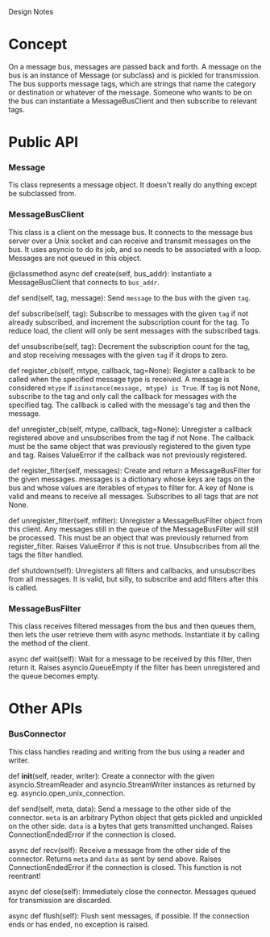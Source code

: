 Design Notes

# Concept

On a message bus, messages are passed back and forth. A message on the bus is an instance of Message (or subclass) and is pickled for transmission. The bus supports message tags, which are strings that name the category or destination or whatever of the message. Someone who wants to be on the bus can instantiate a MessageBusClient and then subscribe to relevant tags. 

# Public API

### Message

Tis class represents a message object. It doesn't really do anything except be subclassed from.

### MessageBusClient
This class is a client on the message bus. It connects to the message bus server over a Unix socket and can receive and transmit messages on the bus. It uses asyncio to do its job, and so needs to be associated with a loop. Messages are not queued in this object.

@classmethod
async def create(self, bus_addr):
    Instantiate a MessageBusClient that connects to `bus_addr`.

def send(self, tag, message):
    Send `message` to the bus with the given `tag`.


def subscribe(self, tag):
    Subscribe to messages with the given `tag` if not already subscribed, and increment the subscription count for the tag. To reduce load, the client will only be sent messages with the subscribed tags.

def unsubscribe(self, tag):
    Decrement the subscription count for the tag, and stop receiving messages with the given `tag` if it drops to zero.


def register_cb(self, mtype, callback, tag=None):
    Register a callback to be called when the specified message type is received. A message is considered `mtype` if `isinstance(message, mtype) is True`. If `tag` is not None, subscribe to the tag and only call the callback for messages with the specified tag. The callback is called with the message's tag and then the message.

def unregister_cb(self, mtype, callback, tag=None):
    Unregister a callback registered above and unsubscribes from the tag if not None. The callback must be the same object that was previously registered to the given type and tag. Raises ValueError if the callback was not previously registered.


def register_filter(self, messages):
    Create and return a MessageBusFilter for the given messages. messages is a dictionary whose keys are tags on the bus and whose values are iterables of `mtype`s to filter for. A key of None is valid and means to receive all messages. Subscribes to all tags that are not None.

def unregister_filter(self, mfilter):
    Unregister a MessageBusFilter object from this client. Any messages still in the queue of the MessageBusFilter will still be processed. This must be an object that was previously returned from register_filter. Raises ValueError if this is not true. Unsubscribes from all the tags the filter handled.

def shutdown(self):
    Unregisters all filters and callbacks, and unsubscribes from all messages. It is valid, but silly, to subscribe and add filters after this is called.


### MessageBusFilter
This class receives filtered messages from the bus and then queues them, then lets the user retrieve them with async methods. Instantiate it by calling the method of the client.

async def wait(self):
    Wait for a message to be received by this filter, then return it. Raises asyncio.QueueEmpty if the filter has been unregistered and the queue becomes empty.

# Other APIs

### BusConnector
This class handles reading and writing from the bus using a reader and writer.

def __init__(self, reader, writer):
    Create a connector with the given asyncio.StreamReader and asyncio.StreamWriter instances as returned by eg. asyncio.open_unix_connection.

def send(self, meta, data):
    Send a message to the other side of the connector. `meta` is an arbitrary Python object that gets pickled and unpickled on the other side. `data` is a bytes that gets transmitted unchanged. Raises ConnectionEndedError if the connection is closed.

async def recv(self):
    Receive a message from the other side of the connector. Returns `meta` and `data` as sent by send above. Raises ConnectionEndedError if the connection is closed. This function is not reentrant!

async def close(self):
    Immediately close the connector. Messages queued for transmission are discarded.

async def flush(self):
    Flush sent messages, if possible. If the connection ends or has ended, no exception is raised.